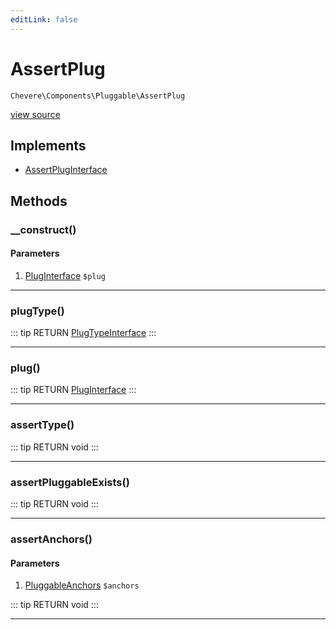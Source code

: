 ```yaml
---
editLink: false
---
```


# AssertPlug

`Chevere\Components\Pluggable\AssertPlug`

[view source](https://github.com/chevere/chevere/blob/master/Pluggable/AssertPlug.php)

## Implements

- [AssertPlugInterface](../../Interfaces/Pluggable/AssertPlugInterface.md)

## Methods

### __construct()

#### Parameters

1. [PlugInterface](../../Interfaces/Pluggable/PlugInterface.md) `$plug`

---

### plugType()

::: tip RETURN
[PlugTypeInterface](../../Interfaces/Pluggable/PlugTypeInterface.md)
:::

---

### plug()

::: tip RETURN
[PlugInterface](../../Interfaces/Pluggable/PlugInterface.md)
:::

---

### assertType()

::: tip RETURN
void
:::

---

### assertPluggableExists()

::: tip RETURN
void
:::

---

### assertAnchors()

#### Parameters

1. [PluggableAnchors](./PluggableAnchors.md) `$anchors`

::: tip RETURN
void
:::

---
